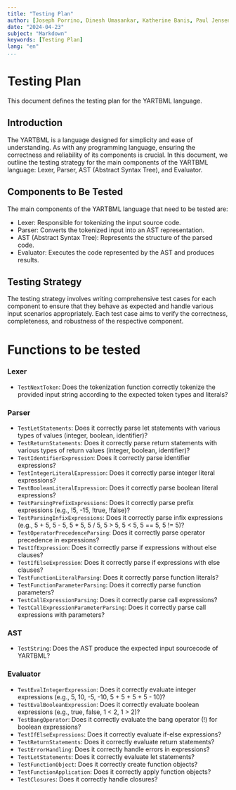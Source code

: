 ```yaml
---
title: "Testing Plan"
author: [Joseph Porrino, Dinesh Umasankar, Katherine Banis, Paul Jensen]
date: "2024-04-23"
subject: "Markdown"
keywords: [Testing Plan]
lang: "en"
...
```


# Testing Plan

This document defines the testing plan for the YARTBML language.
## Introduction
The YARTBML is a language designed for simplicity and ease of understanding. As with any programming language, ensuring the correctness and reliability of its components is crucial. In this document, we outline the testing strategy for the main components of the YARTBML language: Lexer, Parser, AST (Abstract Syntax Tree), and Evaluator.

## Components to Be Tested
The main components of the YARTBML language that need to be tested are:
- Lexer: Responsible for tokenizing the input source code.
- Parser: Converts the tokenized input into an AST representation.
- AST (Abstract Syntax Tree): Represents the structure of the parsed code.
- Evaluator: Executes the code represented by the AST and produces results.

## Testing Strategy
The testing strategy involves writing comprehensive test cases for each component to ensure that they behave as expected and handle various input scenarios appropriately. Each test case aims to verify the correctness, completeness, and robustness of the respective component.


# Functions to be tested

### Lexer 
- `TestNextToken`: Does the tokenization function correctly tokenize the provided input string according to the expected token types and literals?

### Parser 

- `TestLetStatements`: Does it correctly parse let statements with various types of values (integer, boolean, identifier)?
- `TestReturnStatements`: Does it correctly parse return statements with various types of return values (integer, boolean, identifier)?
- `TestIdentifierExpression`: Does it correctly parse identifier expressions?
- `TestIntegerLiteralExpression`: Does it correctly parse integer literal expressions?
- `TestBooleanLiteralExpression`: Does it correctly parse boolean literal expressions?
- `TestParsingPrefixExpressions`: Does it correctly parse prefix expressions (e.g., !5, -15, !true, !false)?
- `TestParsingInfixExpressions`: Does it correctly parse infix expressions (e.g., 5 + 5, 5 - 5, 5 * 5, 5 / 5, 5 > 5, 5 < 5, 5 == 5, 5 != 5)?
- `TestOperatorPrecedenceParsing`: Does it correctly parse operator precedence in expressions?
- `TestIfExpression`: Does it correctly parse if expressions without else clauses?
- `TestIfElseExpression`: Does it correctly parse if expressions with else clauses?
- `TestFunctionLiteralParsing`: Does it correctly parse function literals?
- `TestFunctionParameterParsing`: Does it correctly parse function parameters?
- `TestCallExpressionParsing`: Does it correctly parse call expressions?
- `TestCallExpressionParameterParsing`: Does it correctly parse call expressions with parameters?

### AST

- `TestString`: Does the AST produce the expected input sourcecode of YARTBML?

### Evaluator

- `TestEvalIntegerExpression`: Does it correctly evaluate integer expressions (e.g., 5, 10, -5, -10, 5 + 5 + 5 + 5 - 10)?
- `TestEvalBooleanExpression`: Does it correctly evaluate boolean expressions (e.g., true, false, 1 < 2, 1 > 2)?
- `TestBangOperator`: Does it correctly evaluate the bang operator (!) for boolean expressions?
- `TestIfElseExpressions`: Does it correctly evaluate if-else expressions?
- `TestReturnStatements`: Does it correctly evaluate return statements?
- `TestErrorHandling`: Does it correctly handle errors in expressions?
- `TestLetStatements`: Does it correctly evaluate let statements?
- `TestFunctionObject`: Does it correctly create function objects?
- `TestFunctionApplication`: Does it correctly apply function objects?
- `TestClosures`: Does it correctly handle closures?
